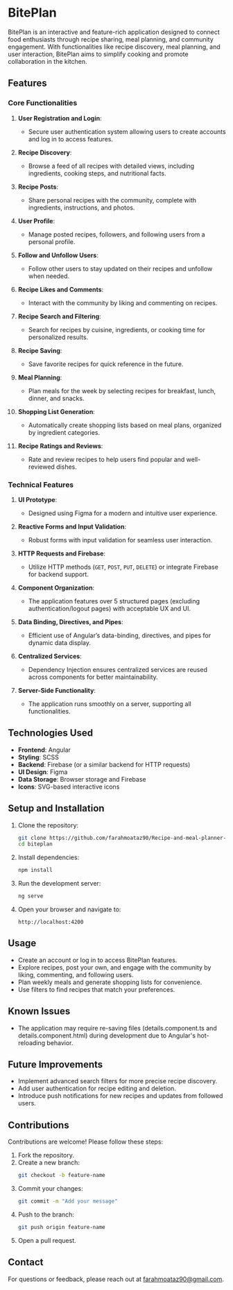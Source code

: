 # BitePlan

BitePlan is an interactive and feature-rich application designed to connect food enthusiasts through recipe sharing, meal planning, and community engagement. With functionalities like recipe discovery, meal planning, and user interaction, BitePlan aims to simplify cooking and promote collaboration in the kitchen.

## Features

### Core Functionalities
1. **User Registration and Login**:
   - Secure user authentication system allowing users to create accounts and log in to access features.

2. **Recipe Discovery**:
   - Browse a feed of all recipes with detailed views, including ingredients, cooking steps, and nutritional facts.

3. **Recipe Posts**:
   - Share personal recipes with the community, complete with ingredients, instructions, and photos.

4. **User Profile**:
   - Manage posted recipes, followers, and following users from a personal profile.

5. **Follow and Unfollow Users**:
   - Follow other users to stay updated on their recipes and unfollow when needed.

6. **Recipe Likes and Comments**:
   - Interact with the community by liking and commenting on recipes.

7. **Recipe Search and Filtering**:
   - Search for recipes by cuisine, ingredients, or cooking time for personalized results.

8. **Recipe Saving**:
   - Save favorite recipes for quick reference in the future.

9. **Meal Planning**:
   - Plan meals for the week by selecting recipes for breakfast, lunch, dinner, and snacks.

10. **Shopping List Generation**:
    - Automatically create shopping lists based on meal plans, organized by ingredient categories.

11. **Recipe Ratings and Reviews**:
    - Rate and review recipes to help users find popular and well-reviewed dishes.

### Technical Features
1. **UI Prototype**:
   - Designed using Figma for a modern and intuitive user experience.

2. **Reactive Forms and Input Validation**:
   - Robust forms with input validation for seamless user interaction.

3. **HTTP Requests and Firebase**:
   - Utilize HTTP methods (`GET`, `POST`, `PUT`, `DELETE`) or integrate Firebase for backend support.

4. **Component Organization**:
   - The application features over 5 structured pages (excluding authentication/logout pages) with acceptable UX and UI.

5. **Data Binding, Directives, and Pipes**:
   - Efficient use of Angular’s data-binding, directives, and pipes for dynamic data display.

6. **Centralized Services**:
   - Dependency Injection ensures centralized services are reused across components for better maintainability.

7. **Server-Side Functionality**:
   - The application runs smoothly on a server, supporting all functionalities.

## Technologies Used

- **Frontend**: Angular
- **Styling**: SCSS
- **Backend**: Firebase (or a similar backend for HTTP requests)
- **UI Design**: Figma
- **Data Storage**: Browser storage and Firebase
- **Icons**: SVG-based interactive icons

## Setup and Installation

1. Clone the repository:
   ```bash
   git clone https://github.com/farahmoataz90/Recipe-and-meal-planner-BitePlan.git
   cd biteplan
   ```

2. Install dependencies:
   ```bash
   npm install
   ```

3. Run the development server:
   ```bash
   ng serve
   ```

4. Open your browser and navigate to:
   ```
   http://localhost:4200
   ```

## Usage

- Create an account or log in to access BitePlan features.
- Explore recipes, post your own, and engage with the community by liking, commenting, and following users.
- Plan weekly meals and generate shopping lists for convenience.
- Use filters to find recipes that match your preferences.

## Known Issues

- The application may require re-saving files (details.component.ts and details.component.html) during development due to Angular's hot-reloading behavior.

## Future Improvements

- Implement advanced search filters for more precise recipe discovery.
- Add user authentication for recipe editing and deletion.
- Introduce push notifications for new recipes and updates from followed users.

## Contributions

Contributions are welcome! Please follow these steps:
1. Fork the repository.
2. Create a new branch:
   ```bash
   git checkout -b feature-name
   ```
3. Commit your changes:
   ```bash
   git commit -m "Add your message"
   ```
4. Push to the branch:
   ```bash
   git push origin feature-name
   ```
5. Open a pull request.


## Contact

For questions or feedback, please reach out at [farahmoataz90@gmail.com](mailto:farahmoataz90@gmail.com).

